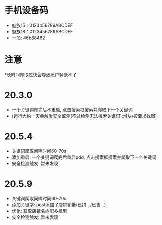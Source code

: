 # 手机设备码
* 魅族15：0123456789ABCDEF
* 魅族18：0123456789ABCDEF
* 一加: 46b88462

# 注意
*长时间爬取过快会导致账户登录不了

# 20.3.0
* 一个关键词爬完后不重启, 点击搜索框搜索并爬取下一个关键词
* (运行大约一天会触发安全监测(不过检测无法搜索关键词):滑块/按要求找图)
# 20.5.4
* 关键词爬取间隔时间60-70s
* 添加重启: 一个关键词爬完后重启pdd, 点击搜索框搜索并爬取下一个关键词
* 安全检测触发: 暂未发现
# 20.5.9
* 关键词爬取间隔时间60-70s
* 添加关键字: post添加了店铺销量(已拼.../已售...)
* 优化: 获取店铺名适配多机型
* 安全检测触发: 暂未发现
